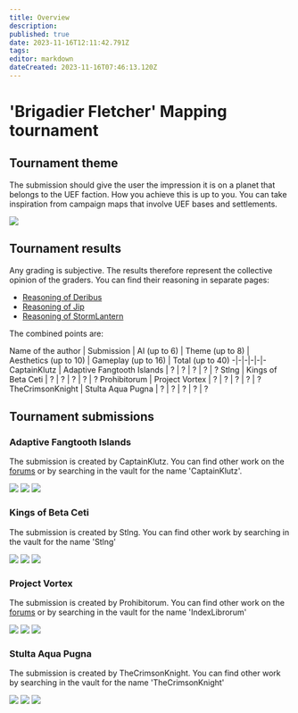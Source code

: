 ```yaml
---
title: Overview
description: 
published: true
date: 2023-11-16T12:11:42.791Z
tags: 
editor: markdown
dateCreated: 2023-11-16T07:46:13.120Z
---
```


# 'Brigadier Fletcher' Mapping tournament

## Tournament theme

The submission should give the user the impression it is on a planet that belongs to the UEF faction. How you achieve this is up to you. You can take inspiration from campaign maps that involve UEF bases and settlements.

<div class="container-preview">
	<img src="/images/mapping/tournaments/2023-02-brigadier/theme-01.png">
</div>

## Tournament results

Any grading is subjective. The results therefore represent the collective opinion of the graders. You can find their reasoning in separate pages:

- [Reasoning of Deribus]()
- [Reasoning of Jip]()
- [Reasoning of StormLantern]()

The combined points are:

Name of the author | Submission |  AI (up to 6) | Theme (up to 8) | Aesthetics (up to 10)  | Gameplay (up to 16) | Total (up to 40)
-|-|-|-|-|-
CaptainKlutz | Adaptive Fangtooth Islands | ? | ? | ? | ? | ?
Stlng | Kings of Beta Ceti | ? | ? | ? | ? | ?
Prohibitorum | Project Vortex | ? | ? | ? | ? | ?
TheCrimsonKnight | Stulta Aqua Pugna | ? | ? | ? | ? | ?

## Tournament submissions



### Adaptive Fangtooth Islands

The submission is created by CaptainKlutz. You can find other work on the [forums](https://forum.faforever.com/topic/2270/klutz-s-map-emporium) or by searching in the vault for the name 'CaptainKlutz'.

<div class="container-preview">
  <img src="/images/mapping/tournaments/2023-02-brigadier/adaptive-fangtooth-islands-01.png">

  <img src="/images/mapping/tournaments/2023-02-brigadier/adaptive-fangtooth-islands-02.png">

  <img src="/images/mapping/tournaments/2023-02-brigadier/adaptive-fangtooth-islands-03.png">
</div>

### Kings of Beta Ceti

The submission is created by Stlng. You can find other work by searching in the vault for the name 'Stlng'

<div class="container-preview">
  <img src="/images/mapping/tournaments/2023-02-brigadier/kings-of-beta-ceti-01.png">

  <img src="/images/mapping/tournaments/2023-02-brigadier/kings-of-beta-ceti-02.png">

  <img src="/images/mapping/tournaments/2023-02-brigadier/kings-of-beta-ceti-03.png">
</div>

### Project Vortex

The submission is created by Prohibitorum. You can find other work on the [forums](https://forum.faforever.com/topic/6066/index-librorum-s-maps-assorted-projects-and-gaea-tutorials) or by searching in the vault for the name 'IndexLibrorum'

<div class="container-preview">
  <img src="/images/mapping/tournaments/2023-02-brigadier/project-vortex-01.png">

  <img src="/images/mapping/tournaments/2023-02-brigadier/project-vortex-02.png">

  <img src="/images/mapping/tournaments/2023-02-brigadier/project-vortex-03.png">
</div>

### Stulta Aqua Pugna

The submission is created by TheCrimsonKnight. You can find other work by searching in the vault for the name 'TheCrimsonKnight'

<div class="container-preview">
  <img src="/images/mapping/tournaments/2023-02-brigadier/stulta-aqua-pugna-01.png">

  <img src="/images/mapping/tournaments/2023-02-brigadier/stulta-aqua-pugna-02.png">

  <img src="/images/mapping/tournaments/2023-02-brigadier/stulta-aqua-pugna-03.png">
</div>